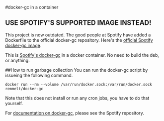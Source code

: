 #docker-gc in a container

## USE SPOTIFY'S SUPPORTED IMAGE INSTEAD!
This project is now outdated. The good people at Spotify have added a Dockerfile to the official docker-gc repository. Here's the [official Spotify docker-gc image](https://registry.hub.docker.com/u/spotify/docker-gc/).

This is [Spotify's docker-gc](https://github.com/spotify/docker-gc) in a docker container. No need to build the deb, or anything.

##How to run garbage collection
You can run the docker-gc script by issueing the following command.

`docker run --rm --volume /var/run/docker.sock:/var/run/docker.sock remmelt/docker-gc`

Note that this does not install or run any cron jobs, you have to do that yourself.

For [documentation on docker-gc](https://github.com/spotify/docker-gc), please see the Spotify repository.
